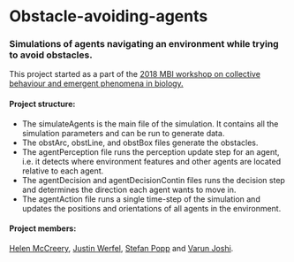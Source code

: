 # Obstacle-avoiding-agents
### Simulations of agents navigating an environment while trying to avoid obstacles.

This project started as a part of the 
[2018 MBI workshop on collective behaviour and emergent phenomena in biology.](https://mbi.osu.edu/events/collective-behavior-and-emergent-phenomena-biology)

#### Project structure:
+ The simulateAgents is the main file of the simulation. It contains all the simulation parameters and can be run to generate data.
+ The obstArc, obstLine, and obstBox files generate the obstacles.
+ The agentPerception file runs the perception update step for an agent, i.e. it detects where environment features and 
  other agents are located relative to each agent.
+ The agentDecision and agentDecisionContin files runs the decision step and determines the direction each agent wants to move in.
+ The agentAction file runs a single time-step of the simulation and updates the positions and orientations of all agents in the environment.

#### Project members: 
[Helen McCreery](https://www.helenmccreery.com/), [Justin Werfel](http://people.seas.harvard.edu/~jkwerfel/), [Stefan Popp](https://eeb.arizona.edu/person/stefan-popp) and [Varun Joshi](https://www.varun-joshi.com).
